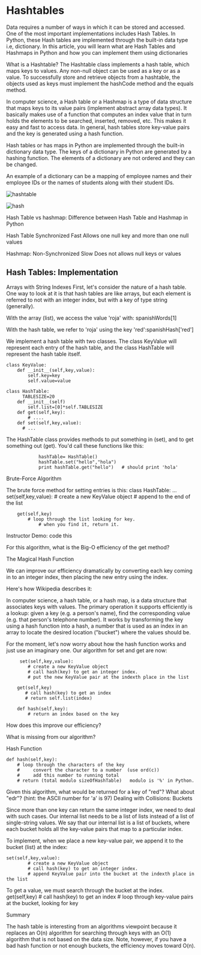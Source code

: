 # Hashtables

Data requires a number of ways in which it can be stored and accessed. One of the most important implementations includes Hash Tables. In Python, these Hash tables are implemented through the built-in data type i.e, dictionary. In this article, you will learn what are Hash Tables and Hashmaps in Python and how you can implement them using dictionaries

What is a Hashtable?
The Hashtable class implements a hash table, which maps keys to values. Any non-null object can be used as a key or as a value. To successfully store and retrieve objects from a hashtable, the objects used as keys must implement the hashCode method and the equals method.  

In computer science, a Hash table or a Hashmap is a type of data structure that maps keys to its value pairs (implement abstract array data types). It basically makes use of a function that computes an index value that in turn holds the elements to be searched, inserted, removed, etc. This makes it easy and fast to access data. In general, hash tables store key-value pairs and the key is generated using a hash function.

Hash tables or has maps in Python are implemented through the built-in dictionary data type. The keys of a dictionary in Python are generated by a hashing function. The elements of a dictionary are not ordered and they can be changed.

An example of a dictionary can be a mapping of employee names and their employee IDs or the names of students along with their student IDs.

![hashtable](https://media.geeksforgeeks.org/wp-content/uploads/20201124183400/HierarchyofHashtable.png)

![hash](https://upload.wikimedia.org/wikipedia/commons/thumb/7/7d/Hash_table_3_1_1_0_1_0_0_SP.svg/1200px-Hash_table_3_1_1_0_1_0_0_SP.svg.png)

Hash Table vs hashmap: Difference between Hash Table and Hashmap in Python

Hash Table
Synchronized
Fast
Allows one null key and more than one null values

Hashmap:
Non-Synchronized
Slow
Does not allows null keys or values

## Hash Tables: Implementation

Arrays with String Indexes
First, let's consider the nature of a hash table. One way to look at it is that hash tables are like arrays, but each element is referred to not with an integer index, but with a key of type string (generally).

With the array (list), we access the value 'roja' with:               spanishWords[1]

With the hash table, we refer to 'roja' using the key 'red':spanishHash['red']

We implement a hash table with two classes. The class KeyValue will represent each entry of the hash table, and the class HashTable will represent the hash table itself.

    class KeyValue:
        def __init__(self,key,value):
            self.key=key
            self.value=value
        
    class HashTable:
          TABLESIZE=20
        def __init__(self)
            self.list=[0]*self.TABLESIZE
        def get(self,key):
            # ....  
        def set(self,key,value):
          # ...

The HashTable class provides methods to put something in (set), and to get something out (get). You'd call these functions like this:

                hashTable= HashTable()
                hashTable.set("hello","hola")
                print hashTable.get("hello")   # should print 'hola'

Brute-Force Algorithm

The brute force method for setting entries is this:
    class HashTable:
        ...
        set(self,key,value):
            # create a new KeyValue object
            # append to the end of the list

        get(self,key)
            # loop through the list looking for key.
                # when you find it, return it.

Instructor Demo: code this

For this algorithm, what is the Big-O efficiency of the get method?

The Magical Hash Function

We can improve our efficiency dramatically by converting each key coming in to an integer index, then placing the new entry using the index.

Here's how Wikipedia describes it:

In computer science, a hash table, or a hash map, is a data structure that associates keys with values. The primary operation it supports efficiently is a lookup: given a key (e.g. a person's name), find the corresponding value (e.g. that person's telephone number). It works by transforming the key using a hash function into a hash, a number that is used as an index in an array to locate the desired location ("bucket") where the values should be.

For the moment, let's now worry about how the hash function works and just use an imaginary one. Our algorithm for set and get are now:

         set(self,key,value):
            # create a new KeyValue object
            # call hash(key) to get an integer index.
            # put the new KeyValue pair at the indexth place in the list

        get(self,key)
           # call hash(key) to get an index
           # return self.list(index)

        def hash(self,key):
            # return an index based on the key

How does this improve our efficiency?

What is missing from our algorithm?

Hash Function

    def hash(self,key):
        # loop through the characters of the key
        #     convert the character to a number  (use ord(c))
        #     add this number to running total
        # return (total modulo sizeOfHashTable)   modulo is '%' in Python.

Given this algorithm, what would be returned for a key of "red"? What about "edr"? (hint: the ASCII number for 'a' is 97)
Dealing with Collisions: Buckets

Since more than one key can return the same integer index, we need to deal with such cases. Our internal list needs to be a list of lists instead of a list of single-string values. We say that our internal list is a list of buckets, where each bucket holds all the key-value pairs that map to a particular index.

To implement, when we place a new key-value pair, we append it to the bucket (list) at the index:

    set(self,key,value):
            # create a new KeyValue object
            # call hash(key) to get an integer index.
            # append KeyValue pair into the bucket at the indexth place in the list

To get a value, we must search through the bucket at the index.
        get(self,key)
           # call hash(key) to get an index
           # loop through key-value pairs at the bucket, looking for key

Summary

The hash table is interesting from an algorithms viewpoint because it replaces an O(n) algorithm for searching through keys with an O(1) algorithm that is not based on the data size. Note, however, if you have a bad hash function or not enough buckets, the efficiency moves toward O(n).
